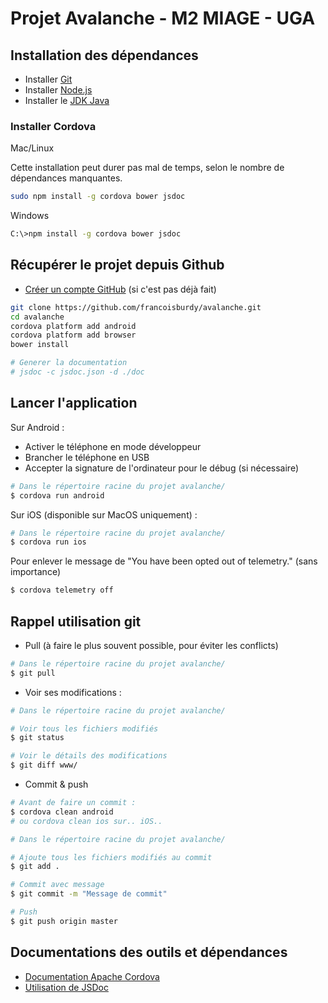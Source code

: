 # Projet Avalanche - M2 MIAGE - UGA

## Installation des dépendances

* Installer [Git](https://git-scm.com/downloads)
* Installer [Node.js](https://nodejs.org)
* Installer le [JDK Java](http://www.oracle.com/technetwork/java/javase/downloads)

### Installer Cordova

Mac/Linux

Cette installation peut durer pas mal de temps, selon le nombre de dépendances manquantes.

```sh
sudo npm install -g cordova bower jsdoc
```

Windows

```sh
C:\>npm install -g cordova bower jsdoc
```

## Récupérer le projet depuis Github

* [Créer un compte GitHub](https://github.com/join) (si c'est pas déjà fait)

```sh
git clone https://github.com/francoisburdy/avalanche.git
cd avalanche
cordova platform add android
cordova platform add browser
bower install

# Generer la documentation
# jsdoc -c jsdoc.json -d ./doc

```

## Lancer l'application

Sur Android :

* Activer le téléphone en mode développeur
* Brancher le téléphone en USB
* Accepter la signature de l'ordinateur pour le débug (si nécessaire)

```sh
# Dans le répertoire racine du projet avalanche/
$ cordova run android
```

Sur iOS (disponible sur MacOS uniquement) :

```sh
# Dans le répertoire racine du projet avalanche/
$ cordova run ios
```

Pour enlever le message de "You have been opted out of telemetry." (sans importance)

```sh
$ cordova telemetry off
```

## Rappel utilisation git

* Pull (à faire le plus souvent possible, pour éviter les conflicts)

```sh
# Dans le répertoire racine du projet avalanche/
$ git pull
```

* Voir ses modifications : 

```sh
# Dans le répertoire racine du projet avalanche/

# Voir tous les fichiers modifiés
$ git status

# Voir le détails des modifications
$ git diff www/
```

* Commit & push

```sh
# Avant de faire un commit :
$ cordova clean android
# ou cordova clean ios sur.. iOS..

# Dans le répertoire racine du projet avalanche/

# Ajoute tous les fichiers modifiés au commit
$ git add .

# Commit avec message
$ git commit -m "Message de commit"

# Push
$ git push origin master

```

## Documentations des outils et dépendances
* [Documentation Apache Cordova](https://cordova.apache.org/docs/en/latest/)
* [Utilisation de JSDoc](http://usejsdoc.org)




